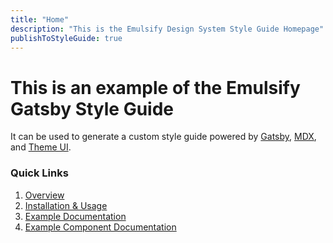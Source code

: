 ```yaml
---
title: "Home"
description: "This is the Emulsify Design System Style Guide Homepage"
publishToStyleGuide: true
---
```


# This is an example of the Emulsify Gatsby Style Guide

It can be used to generate a custom style guide powered by <a href="https://gatsbyjs.org">Gatsby</a>, <a href="https://github.com/mdx-js/specification">MDX</a>, and <a href="https://theme-ui.com/">Theme UI</a>.

### Quick Links

1. [Overview](/0-getting-started/0-welcome/)
1. [Installation & Usage](/0-getting-started/1-installation-&-usage/)
1. [Example Documentation](/1-documentation/colors/)
1. [Example Component Documentation](/button/code/)



